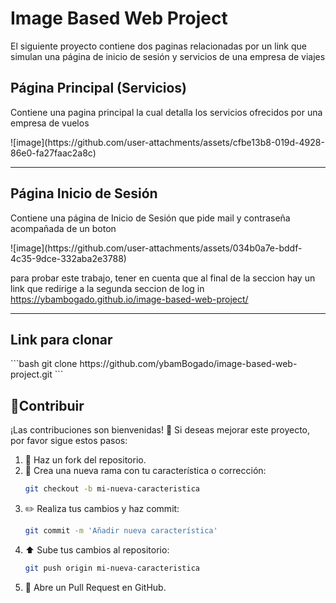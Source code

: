 <h1>Image Based Web Project</h1>
<p>
  El siguiente proyecto contiene dos paginas relacionadas por un link que simulan una página de inicio de sesión y servicios de una empresa de viajes
</p>
<h2>
  Página Principal (Servicios)
</h2>
<p>
  Contiene una pagina principal la cual detalla los servicios ofrecidos por una empresa de vuelos
</p>
![image](https://github.com/user-attachments/assets/cfbe13b8-019d-4928-86e0-fa27faac2a8c)
<hr>
<h2>
  Página Inicio de Sesión
</h2>
<p>
  Contiene una página de Inicio de Sesión que pide mail y contraseña acompañada de un boton
</p>
![image](https://github.com/user-attachments/assets/034b0a7e-bddf-4c35-9dce-332aba2e3788)

para probar este trabajo, tener en cuenta que al final de la seccion hay un link que redirige a la segunda seccion de log in
https://ybambogado.github.io/image-based-web-project/
<hr>
<h2>Link para clonar</h2>
```bash
    git clone https://github.com/ybamBogado/image-based-web-project.git
    ```

## 🤝Contribuir
¡Las contribuciones son bienvenidas! 🙌 Si deseas mejorar este proyecto, por favor sigue estos pasos:
1. 🍴 Haz un fork del repositorio.
2. 🌿 Crea una nueva rama con tu característica o corrección:
    ```bash
    git checkout -b mi-nueva-caracteristica
    ```
3. ✏️ Realiza tus cambios y haz commit:
    ```bash
    git commit -m 'Añadir nueva característica'
    ```
4. ⬆️ Sube tus cambios al repositorio:
    ```bash
    git push origin mi-nueva-caracteristica
    ```
5. 🔄 Abre un Pull Request en GitHub.
